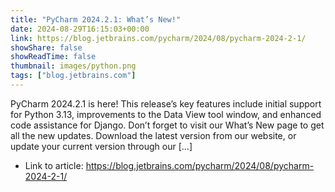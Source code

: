 ```yaml
---
title: "PyCharm 2024.2.1: What’s New!"
date: 2024-08-29T16:15:03+00:00
link: https://blog.jetbrains.com/pycharm/2024/08/pycharm-2024-2-1/
showShare: false
showReadTime: false
thumbnail: images/python.png
tags: ["blog.jetbrains.com"]
---
```

PyCharm 2024.2.1 is here! This release’s key features include initial support for Python 3.13, improvements to the Data View tool window, and enhanced code assistance for Django. Don’t forget to visit our What’s New page to get all the new updates. Download the latest version from our website, or update your current version through our […]

- Link to article: https://blog.jetbrains.com/pycharm/2024/08/pycharm-2024-2-1/